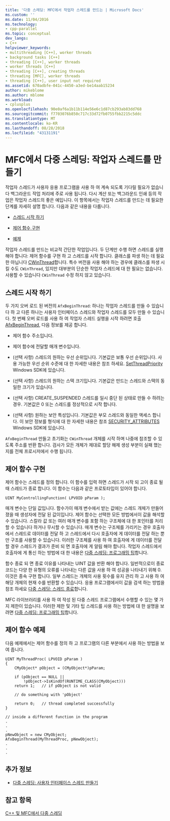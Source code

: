 ```yaml
---
title: '다중 스레딩: MFC에서 작업자 스레드를 만드는 | Microsoft Docs'
ms.custom: ''
ms.date: 11/04/2016
ms.technology:
- cpp-parallel
ms.topic: conceptual
dev_langs:
- C++
helpviewer_keywords:
- multithreading [C++], worker threads
- background tasks [C++]
- threading [C++], worker threads
- worker threads [C++]
- threading [C++], creating threads
- threading [MFC], worker threads
- threading [C++], user input not required
ms.assetid: 670adbfe-041c-4450-a3ed-be14aab15234
author: mikeblome
ms.author: mblome
ms.workload:
- cplusplus
ms.openlocfilehash: 90e0af6a1b11b114e56e6c1d87cb293ab83dd768
ms.sourcegitcommit: f7703076b850c717c33d72fb0755fbb2215c5ddc
ms.translationtype: MT
ms.contentlocale: ko-KR
ms.lasthandoff: 08/28/2018
ms.locfileid: "43131191"
---
```

# <a name="multithreading-creating-worker-threads-in-mfc"></a>MFC에서 다중 스레딩: 작업자 스레드를 만들기
작업자 스레드가 사용자 응용 프로그램을 사용 하 여 계속 되도록 기다릴 필요가 없습니다 백그라운드 작업 처리에 주로 사용 됩니다. 다시 계산 또는 백그라운드 인쇄 등의 작업은 작업자 스레드의 좋은 예입니다. 이 항목에서는 작업자 스레드를 만드는 데 필요한 단계를 자세히 설명 합니다. 다음과 같은 내용을 다룹니다.  
  
- [스레드 시작 하기](#_core_starting_the_thread)  
  
- [제어 함수 구현](#_core_implementing_the_controlling_function)  
  
- [예제](#_core_controlling_function_example)  
  
작업자 스레드를 만드는 비교적 간단한 작업입니다. 두 단계만 수행 하면 스레드를 실행 해야 합니다: 제어 함수를 구현 하 고 스레드를 시작 합니다. 클래스를 파생 하는 데 필요한 아닙니다 [CWinThread](../mfc/reference/cwinthread-class.md)합니다. 특수 버전을 사용 해야 하는 경우에 클래스를 파생 시킬 수도 `CWinThread`, 있지만 대부분의 단순한 작업자 스레드에 대 한 필요는 없습니다. 사용할 수 있습니다 `CWinThread` 수정 하지 않고 있습니다.  
  
##  <a name="_core_starting_the_thread"></a> 스레드 시작 하기  
 
두 가지 오버 로드 된 버전의 `AfxBeginThread`: 하나는 작업자 스레드를 만들 수 있습니다 하 고 다른 하나는 사용자 인터페이스 스레드와 작업자 스레드를 모두 만들 수 있습니다. 첫 번째 오버 로드를 사용 하 여 작업자 스레드 실행을 시작 하려면 호출 [AfxBeginThread](../mfc/reference/application-information-and-management.md#afxbeginthread), 다음 정보를 제공 합니다.  
  
- 제어 함수 주소입니다.  
  
- 제어 함수에 전달할 매개 변수입니다.  
  
- (선택 사항) 스레드의 원하는 우선 순위입니다. 기본값은 보통 우선 순위입니다. 사용 가능한 우선 순위 수준에 대 한 자세한 내용은 참조 하세요. [SetThreadPriority](http://msdn.microsoft.com/library/windows/desktop/ms686277) Windows SDK에 있습니다.  
  
- (선택 사항) 스레드의 원하는 스택 크기입니다. 기본값은 만드는 스레드와 스택의 동일한 크기가 있습니다.  
  
- (선택 사항) CREATE_SUSPENDED 스레드를 일시 중단 된 상태로 만들 수 하려는 경우. 기본값은 0 또는 스레드를 정상적으로 시작 합니다.  
  
- (선택 사항) 원하는 보안 특성입니다. 기본값은 부모 스레드와 동일한 액세스 합니다. 이 보안 정보를 형식에 대 한 자세한 내용은 참조 [SECURITY_ATTRIBUTES](http://msdn.microsoft.com/library/windows/desktop/aa379560) Windows SDK에 있습니다.  
  
`AfxBeginThread` 만들고 초기화는 `CWinThread` 개체를 시작 하며 나중에 참조할 수 있도록 주소를 반환 합니다. 검사가 모든 개체가 제대로 할당 해제 생성 부분이 실패 했는지를 전체 프로시저에서 수행 됩니다.  
  
##  <a name="_core_implementing_the_controlling_function"></a> 제어 함수 구현  
 
제어 함수는 스레드를 정의 합니다. 이 함수를 입력 하면 스레드가 시작 되 고이 종료 될 때 스레드가 종료 합니다. 이 함수는 다음과 같은 프로토타입이 있어야 합니다.  
  
```  
UINT MyControllingFunction( LPVOID pParam );  
```  
  
매개 변수는 단일 값입니다. 함수가이 매개 변수에서 받는 값에는 스레드 개체가 만들어졌을 때 생성자에 전달 된 값이입니다. 제어 함수는 선택한 모든 방법에서이 값을 해석할 수 있습니다. 스칼라 값 또는 여러 매개 변수를 포함 하는 구조체에 대 한 포인터를 처리할 수 있습니다 하거나 무시할 수 있습니다. 매개 변수는 구조체를 가리키는 경우 호출자에서 스레드로 데이터를 전달 하 고 스레드에서 다시 호출자에 게 데이터를 전달 하는 뿐만 구조를 사용할 수 있습니다. 이러한 구조체를 사용 하 여 호출자에 게 데이터를 전달할 경우 스레드가 결과가 준비 되 면 호출자에 게 알림 해야 합니다. 작업자 스레드에서 호출자에 게 통신 하는 방법에 대 한 내용은 [다중 스레딩: 프로그래밍 팁](multithreading-programming-tips.md)합니다.  
  
함수 종료 되 면 종료 이유를 나타내는 UINT 값을 반환 해야 합니다. 일반적으로이 종료 코드는 다양 한 유형의 오류를 나타내는 다른 값을 사용 하 여 성공을 나타내기 위해 0. 이것은 종속 구현 합니다. 일부 스레드는 개체의 사용 횟수를 유지 관리 하 고 사용 하 여 해당 개체의 현재 수를 반환할 수 있습니다. 응용 프로그램에서이 값을 검색 하는 방법을 참조 하세요 [다중 스레딩: 스레드 종료](multithreading-terminating-threads.md)합니다.  
  
MFC 라이브러리를 사용 하 여 작성 된 다중 스레드 프로그램에서 수행할 수 있는 몇 가지 제한이 있습니다. 이러한 제한 및 기타 팁 스레드를 사용 하는 방법에 대 한 설명을 보려면 [다중 스레딩: 프로그래밍 팁](multithreading-programming-tips.md)합니다.  
  
##  <a name="_core_controlling_function_example"></a> 제어 함수 예제  
 
다음 예제에서는 제어 함수를 정의 하 고 프로그램의 다른 부분에서 사용 하는 방법을 보여 줍니다.  
  
```  
UINT MyThreadProc( LPVOID pParam )  
{  
    CMyObject* pObject = (CMyObject*)pParam;  
  
    if (pObject == NULL ||  
        !pObject->IsKindOf(RUNTIME_CLASS(CMyObject)))  
    return 1;   // if pObject is not valid  
  
    // do something with 'pObject'  
  
    return 0;   // thread completed successfully  
}  
  
// inside a different function in the program  
.  
.  
.  
pNewObject = new CMyObject;  
AfxBeginThread(MyThreadProc, pNewObject);  
.  
.  
.  
```  
  
## <a name="what-do-you-want-to-know-more-about"></a>추가 정보  
  
- [다중 스레딩: 사용자 인터페이스 스레드 만들기](multithreading-creating-user-interface-threads.md)  
  
## <a name="see-also"></a>참고 항목  
 
[C++ 및 MFC에서 다중 스레딩](multithreading-with-cpp-and-mfc.md)